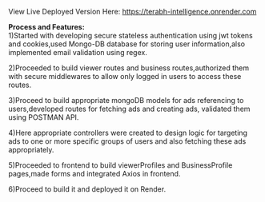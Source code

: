 View Live Deployed Version Here: https://terabh-intelligence.onrender.com

**Process and Features:**  
1)Started with developing secure stateless authentication using jwt tokens and cookies,used Mongo-DB database for storing user information,also implemented email validation using regex.

2)Proceeded to build viewer routes and business routes,authorized them with secure middlewares to allow only logged in users to access these routes.

3)Proceed to build appropriate mongoDB models for ads referencing to users,developed routes for fetching ads and creating ads, validated them using POSTMAN API.

4)Here appropriate controllers were created to design logic for targeting ads to one or more specific groups of users and also fetching these ads appropriately.

5)Proceeded to frontend to build viewerProfiles and BusinessProfile pages,made forms and integrated Axios in frontend.

6)Proceed to build it and deployed it on Render.
